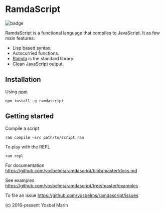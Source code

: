 # RamdaScript

![badge](https://circleci.com/gh/yosbelms/ramdascript/tree/master.png?circle-token=154390b3f400d0abac1e1457dc7652411debbd4d)

RamdaScript is a functional language that compiles to JavaScript. It as few main features:

* Lisp based syntax.
* Autocurried functions.
* [Ramda](http://ramdajs.com) is the standard library.
* Clean JavaScript output.

## Installation

Using [npm](https://npmjs.org)

```shell
npm install -g ramdascript
```

## Getting started

Compile a script

```shell
ram compile -src path/to/script.ram
```

To play with the REPL

```shell
ram repl
```

For documentation https://github.com/yosbelms/ramdascript/blob/master/docs.md

See examples https://github.com/yosbelms/ramdascript/tree/master/examples

To file an issue  https://github.com/yosbelms/ramdascript/issues

(c) 2016-present Yosbel Marin
